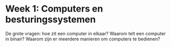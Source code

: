 # Week 1: Computers en besturingssystemen

De grote vragen: hoe zit een computer in elkaar? Waarom telt een computer in binair? Waarom zijn er meerdere manieren om computers te bedienen?
